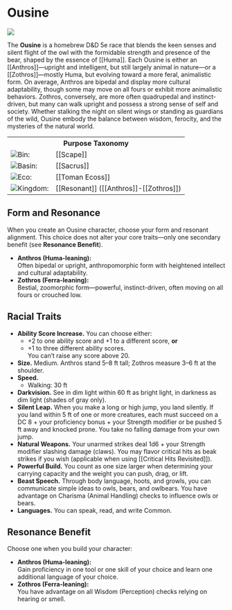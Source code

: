 <!-- wiki-header-section:start -->
# Ousine

<img src="wiki_images/Ousine.png"><i></i></img>

The **Ousine** is a homebrew D&D 5e race that blends the keen senses and silent flight of the owl with the formidable strength and presence of the bear, shaped by the essence of [[Huma]]. Each Ousine is either an [[Anthros]]—upright and intelligent, but still largely animal in nature—or a [[Zothros]]—mostly Huma, but evolving toward a more feral, animalistic form. On average, Anthros are bipedal and display more cultural adaptability, though some may move on all fours or exhibit more animalistic behaviors. Zothros, conversely, are more often quadrupedal and instinct-driven, but many can walk upright and possess a strong sense of self and society. Whether stalking the night on silent wings or standing as guardians of the wild, Ousine embody the balance between wisdom, ferocity, and the mysteries of the natural world.

<!-- wiki-header-section:end -->

<!-- taxonomy-table-section:start -->
<div class="taxonomy-table">
  <table>
    <tr>
      <th colspan="3">Purpose Taxonomy</th>
    </tr>
    <tr>
      <td class="taxon-label"><img src="../svg/bin.svg" class="taxon-icon">Bin:</td>
      <td class="taxon-content" colspan="2">[[Scape]]</td>
    </tr>
    <tr>
      <td class="taxon-label"><img src="../svg/basin.svg" class="taxon-icon">Basin:</td>
      <td class="taxon-content" colspan="2">[[Sacrus]]</td>
    </tr>
    <tr>
      <td class="taxon-label"><img src="../svg/eco.svg" class="taxon-icon">Eco:</td>
      <td class="taxon-content" colspan="2">[[Toman Ecoss]]</td>
    </tr>
    <tr>
      <td class="taxon-label"><img src="../svg/kingdom.svg" class="taxon-icon">Kingdom:</td>
      <td class="taxon-content" colspan="2">[[Resonant]] ([[Anthros]]-[[Zothros]])</td>
    </tr>
  </table>
</div>
<!-- taxonomy-table-section:end -->

## Form and Resonance
When you create an Ousine character, choose your form and resonant alignment. This choice does not alter your core traits—only one secondary benefit (see **Resonance Benefit**).

- **Anthros (Huma-leaning):**  
  Often bipedal or upright, anthropomorphic form with heightened intellect and cultural adaptability.
- **Zothros (Ferra-leaning):**  
  Bestial, zoomorphic form—powerful, instinct-driven, often moving on all fours or crouched low.

## Racial Traits
- **Ability Score Increase.** You can choose either:  
  - +2 to one ability score and +1 to a different score, **or**  
  - +1 to three different ability scores.  
  You can’t raise any score above 20.
- **Size.** Medium. Anthros stand 5–8 ft tall; Zothros measure 3–6 ft at the shoulder.
- **Speed.**  
  - Walking: 30 ft  
- **Darkvision.** See in dim light within 60 ft as bright light, in darkness as dim light (shades of gray only).
- **Silent Leap.** When you make a long or high jump, you land silently. If you land within 5 ft of one or more creatures, each must succeed on a DC 8 + your proficiency bonus + your Strength modifier or be pushed 5 ft away and knocked prone. You take no falling damage from your own jump.
- **Natural Weapons.** Your unarmed strikes deal 1d6 + your Strength modifier slashing damage (claws). You may flavor critical hits as beak strikes if you wish (applicable when using [[Critical Hits Revisited]]).
- **Powerful Build.** You count as one size larger when determining your carrying capacity and the weight you can push, drag, or lift.
- **Beast Speech.** Through body language, hoots, and growls, you can communicate simple ideas to owls, bears, and owlbears. You have advantage on Charisma (Animal Handling) checks to influence owls or bears.
- **Languages.** You can speak, read, and write Common.  

## Resonance Benefit
Choose one when you build your character:

- **Anthros (Huma-leaning):**  
  Gain proficiency in one tool or one skill of your choice and learn one additional language of your choice.
- **Zothros (Ferra-leaning):**  
  You have advantage on all Wisdom (Perception) checks relying on hearing or smell.


